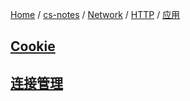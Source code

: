 [Home](https://mengxianbin.github.io) /
[cs-notes](https://mengxianbin.github.io/cs-notes/site) /
[Network](https://mengxianbin.github.io/cs-notes/site/Network) /
[HTTP](https://mengxianbin.github.io/cs-notes/site/Network/HTTP) /
[应用](https://mengxianbin.github.io/cs-notes/site/Network/HTTP/%E5%BA%94%E7%94%A8)

## [Cookie](https://mengxianbin.github.io/cs-notes/site/Network/HTTP/%E5%BA%94%E7%94%A8/Cookie/)

## [连接管理](https://mengxianbin.github.io/cs-notes/site/Network/HTTP/%E5%BA%94%E7%94%A8/%E8%BF%9E%E6%8E%A5%E7%AE%A1%E7%90%86)
